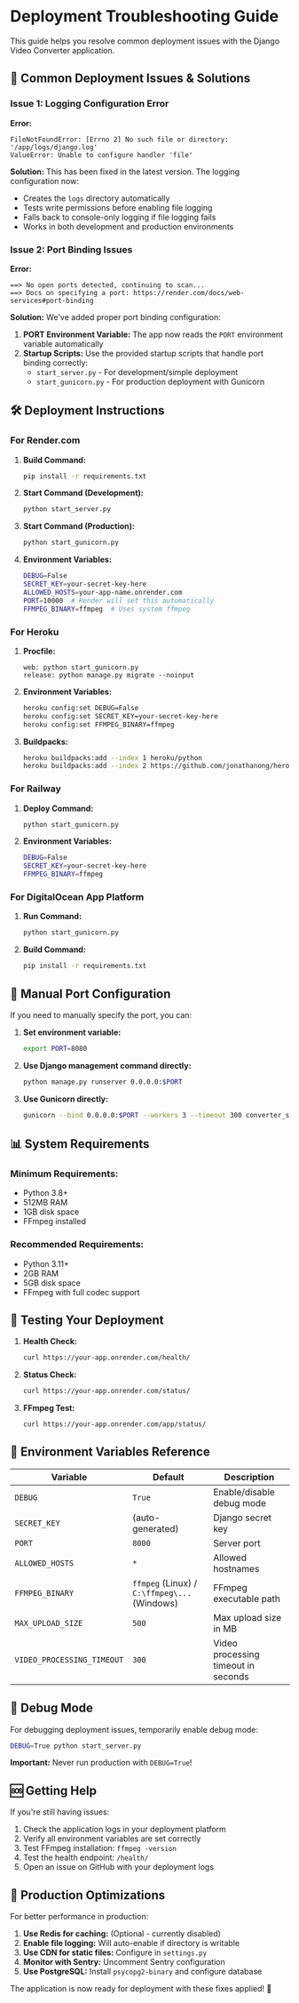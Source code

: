 # Deployment Troubleshooting Guide

This guide helps you resolve common deployment issues with the Django Video Converter application.

## 🚨 Common Deployment Issues & Solutions

### Issue 1: Logging Configuration Error

**Error:**
```
FileNotFoundError: [Errno 2] No such file or directory: '/app/logs/django.log'
ValueError: Unable to configure handler 'file'
```

**Solution:**
This has been fixed in the latest version. The logging configuration now:
- Creates the `logs` directory automatically
- Tests write permissions before enabling file logging
- Falls back to console-only logging if file logging fails
- Works in both development and production environments

### Issue 2: Port Binding Issues

**Error:**
```
==> No open ports detected, continuing to scan...
==> Docs on specifying a port: https://render.com/docs/web-services#port-binding
```

**Solution:**
We've added proper port binding configuration:

1. **PORT Environment Variable:** The app now reads the `PORT` environment variable automatically
2. **Startup Scripts:** Use the provided startup scripts that handle port binding correctly:
   - `start_server.py` - For development/simple deployment
   - `start_gunicorn.py` - For production deployment with Gunicorn

## 🛠 Deployment Instructions

### For Render.com

1. **Build Command:**
   ```bash
   pip install -r requirements.txt
   ```

2. **Start Command (Development):**
   ```bash
   python start_server.py
   ```

3. **Start Command (Production):**
   ```bash
   python start_gunicorn.py
   ```

4. **Environment Variables:**
   ```bash
   DEBUG=False
   SECRET_KEY=your-secret-key-here
   ALLOWED_HOSTS=your-app-name.onrender.com
   PORT=10000  # Render will set this automatically
   FFMPEG_BINARY=ffmpeg  # Uses system ffmpeg
   ```

### For Heroku

1. **Procfile:**
   ```
   web: python start_gunicorn.py
   release: python manage.py migrate --noinput
   ```

2. **Environment Variables:**
   ```bash
   heroku config:set DEBUG=False
   heroku config:set SECRET_KEY=your-secret-key-here
   heroku config:set FFMPEG_BINARY=ffmpeg
   ```

3. **Buildpacks:**
   ```bash
   heroku buildpacks:add --index 1 heroku/python
   heroku buildpacks:add --index 2 https://github.com/jonathanong/heroku-buildpack-ffmpeg-latest.git
   ```

### For Railway

1. **Deploy Command:**
   ```bash
   python start_gunicorn.py
   ```

2. **Environment Variables:**
   ```bash
   DEBUG=False
   SECRET_KEY=your-secret-key-here
   FFMPEG_BINARY=ffmpeg
   ```

### For DigitalOcean App Platform

1. **Run Command:**
   ```bash
   python start_gunicorn.py
   ```

2. **Build Command:**
   ```bash
   pip install -r requirements.txt
   ```

## 🔧 Manual Port Configuration

If you need to manually specify the port, you can:

1. **Set environment variable:**
   ```bash
   export PORT=8080
   ```

2. **Use Django management command directly:**
   ```bash
   python manage.py runserver 0.0.0.0:$PORT
   ```

3. **Use Gunicorn directly:**
   ```bash
   gunicorn --bind 0.0.0.0:$PORT --workers 3 --timeout 300 converter_site.wsgi:application
   ```

## 📊 System Requirements

### Minimum Requirements:
- Python 3.8+
- 512MB RAM
- 1GB disk space
- FFmpeg installed

### Recommended Requirements:
- Python 3.11+
- 2GB RAM
- 5GB disk space
- FFmpeg with full codec support

## 🧪 Testing Your Deployment

1. **Health Check:**
   ```bash
   curl https://your-app.onrender.com/health/
   ```

2. **Status Check:**
   ```bash
   curl https://your-app.onrender.com/status/
   ```

3. **FFmpeg Test:**
   ```bash
   curl https://your-app.onrender.com/app/status/
   ```

## 📝 Environment Variables Reference

| Variable | Default | Description |
|----------|---------|-------------|
| `DEBUG` | `True` | Enable/disable debug mode |
| `SECRET_KEY` | (auto-generated) | Django secret key |
| `PORT` | `8000` | Server port |
| `ALLOWED_HOSTS` | `*` | Allowed hostnames |
| `FFMPEG_BINARY` | `ffmpeg` (Linux) / `C:\ffmpeg\...` (Windows) | FFmpeg executable path |
| `MAX_UPLOAD_SIZE` | `500` | Max upload size in MB |
| `VIDEO_PROCESSING_TIMEOUT` | `300` | Video processing timeout in seconds |

## 🐛 Debug Mode

For debugging deployment issues, temporarily enable debug mode:

```bash
DEBUG=True python start_server.py
```

**Important:** Never run production with `DEBUG=True`!

## 🆘 Getting Help

If you're still having issues:

1. Check the application logs in your deployment platform
2. Verify all environment variables are set correctly
3. Test FFmpeg installation: `ffmpeg -version`
4. Test the health endpoint: `/health/`
5. Open an issue on GitHub with your deployment logs

## 🚀 Production Optimizations

For better performance in production:

1. **Use Redis for caching:** (Optional - currently disabled)
2. **Enable file logging:** Will auto-enable if directory is writable
3. **Use CDN for static files:** Configure in `settings.py`
4. **Monitor with Sentry:** Uncomment Sentry configuration
5. **Use PostgreSQL:** Install `psycopg2-binary` and configure database

The application is now ready for deployment with these fixes applied! 🎉
